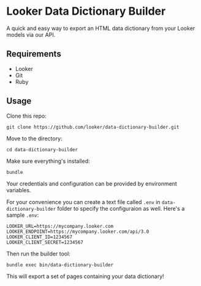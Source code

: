 # Looker Data Dictionary Builder

A quick and easy way to export an HTML data dictionary from your Looker models via our API.

## Requirements

- Looker
- Git
- Ruby

## Usage

Clone this repo:

```
git clone https://github.com/looker/data-dictionary-builder.git
```

Move to the directory:

```
cd data-dictionary-builder
```

Make sure everything's installed:

```
bundle
```

Your credentials and configuration can be provided by environment variables.

For your convenience you can create a text file called `.env` in `data-dictionary-builder` folder to specify the configuraion as well. Here's a sample `.env`:

```
LOOKER_URL=https://mycompany.looker.com
LOOKER_ENDPOINT=https://mycompany.looker.com/api/3.0
LOOKER_CLIENT_ID=1234567
LOOKER_CLIENT_SECRET=1234567
```

Then run the builder tool:

```
bundle exec bin/data-dictionary-builder
```

This will export a set of pages containing your data dictionary!
